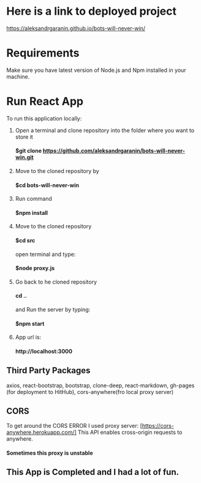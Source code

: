 # Here is a link to deployed project

https://aleksandrgaranin.github.io/bots-will-never-win/


# Requirements 

Make sure you have latest version of Node.js and Npm installed in your machine.

# Run React App

To run this application locally:

1. Open a terminal and clone repository into the folder where you want to store it 
    #### $git clone https://github.com/aleksandrgaranin/bots-will-never-win.git
2. Move to the cloned repository by 
    #### $cd bots-will-never-win
3. Run command 
    #### $npm install
3. Move to the cloned repository 
    #### $cd src
    open terminal and type:
    #### $node proxy.js
4. Go back to he cloned repository 
    #### cd .. 
    and Run the server by typing: 
    #### $npm start    
5. App url is:
    #### http://localhost:3000

## Third Party Packages 

axios, react-bootstrap, bootstrap, clone-deep, react-markdown, gh-pages (for deployment to HitHub), cors-anywhere(fro local proxy server)

## CORS 

To get around the CORS ERROR I used proxy server: 
 [https://cors-anywhere.herokuapp.com/]
This API enables cross-origin requests to anywhere.

#### Sometimes this proxy is unstable

## This App is Completed and I had a lot of fun.